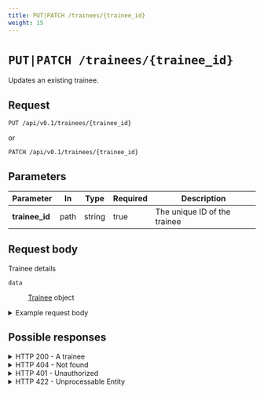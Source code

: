 ```yaml
---
title: PUT|PATCH /trainees/{trainee_id}
weight: 15
---
```



# `PUT|PATCH /trainees/{trainee_id}`

Updates an existing trainee.

## Request

`PUT /api/v0.1/trainees/{trainee_id}`

or

`PATCH /api/v0.1/trainees/{trainee_id}`

## Parameters

| **Parameter**	| **In**	| **Type** | **Required** | **Description** |
| ------------- | ------- | -------- | ------------ | --------------- |
| **trainee_id** | path | string | true | The unique ID of the trainee |

## Request body

Trainee details

<dl class="govuk-summary-list">
  <div class="govuk-summary-list__row govuk-summary-list__row--no-actions">
    <dt class="govuk-summary-list__key"><code>data</code></dt>
    <dd class="govuk-summary-list__value">
      <p class="govuk-body">
        <a class="govuk-link" href="#trainee-object">Trainee</a> object
      </p>
    </dd>
  </div>
</dl>

<details class="govuk-details">
  <summary class="govuk-details__summary">Example request body</span></summary>
  <div class="govuk-details__text">
    <pre class="json-code-sample">
    {
      "data": {
        "first_names": "Ruby Joy"
      }
    }
    </pre>
  </div>
</details>

## Possible responses

<details class="govuk-details">
  <summary class="govuk-details__summary">HTTP 200<span> - A trainee</span></summary>
  <div class="govuk-details__text">
    <pre class="json-code-sample">
    {
      "data": {
        "trainee_id": "vcGjpBCn987jJSqMQxjhdv9Y",
        "provider_trainee_id": "abc1234",
        "first_names": "Trainee",
        "last_name": "TraineeUser644065",
        "date_of_birth": "2000-01-01",
        "created_at": "2023-10-20T14:54:47.374Z",
        "updated_at": "2024-01-24T16:03:28.721Z",
        "email": "trainee_644065@example.com",
        "middle_names": null,
        "training_route": "11",
        "sex": "10",
        "diversity_disclosure": "diversity_disclosed",
        "ethnic_group": "black_ethnic_group",
        "ethnic_background": "African",
        "additional_ethnic_background": null,
        "disability_disclosure": "no_disability",
        "course_subject_one": "100425",
        "itt_start_date": "2023-09-04",
        "outcome_date": null,
        "itt_end_date": "2023-10-17",
        "trn": "6440650",
        "submitted_for_trn_at": "2024-01-18T08:02:41.420Z",
        "state": "deferred",
        "withdraw_date": null,
        "defer_date": "2023-10-17",
        "recommended_for_award_at": null,
        "trainee_start_date": "2023-09-04",
        "reinstate_date": null,
        "course_min_age": 5,
        "course_max_age": 11,
        "course_subject_two": null,
        "course_subject_three": null,
        "awarded_at": null,
        "training_initiative": "009",
        "applying_for_bursary": false,
        "bursary_tier": null,
        "study_mode": "01",
        "ebacc": false,
        "region": null,
        "applying_for_scholarship": false,
        "course_education_phase": "primary",
        "applying_for_grant": false,
        "course_uuid": null,
        "lead_partner_not_applicable": false,
        "employing_school_not_applicable": false,
        "submission_ready": true,
        "commencement_status": null,
        "discarded_at": null,
        "created_from_dttp": false,
        "hesa_id": "87960005710008762",
        "additional_dttp_data": null,
        "created_from_hesa": false,
        "hesa_updated_at": null
        "record_source": "api",
        "iqts_country": null,
        "hesa_editable": true,
        "withdrawal_future_interest": null,
        "withdrawal_trigger": null,
        "withdrawal_reasons": null,
        "withdrawal_another_reason": null,
        "placement_detail": null,
        "ukprn": "10000571",
        "ethnicity": "120",
        "course_qualification": "QTS",
        "course_title": null,
        "course_level": "undergrad",
        "course_itt_start_date": "2022-09-01",
        "course_age_range": null,
        "expected_end_date": "2023-07-01",
        "employing_school_urn": null,
        "lead_partner_ukprn": null,
        "lead_partner_urn": null,
        "fund_code": "7",
        "bursary_level": "4",
        "course_year": "2",
        "funding_method": "4",
        "itt_aim": "201",
        "itt_qualification_aim": "004",
        "ni_number": null,
        "previous_last_name": null,
        "hesa_disabilities": null,
        "additional_training_initiative": null,
        "placements": [
          {
            "placement_id": "AXsRAS4LfwZZXvSX7aAfNUb4",
            "urn": "123456",
            "name": "Meadow Creek School",
            "address": "URN 123456, AB1 2CD",
            "postcode": "AB1 2CD",
            "created_at": "2024-01-18T08:02:42.672Z",
            "updated_at": "2024-01-18T08:02:42.672Z"
          }
        ],
        "degrees": [
          {
            "degree_id": "E1phsAcP3hDFMhx19qVGhchR",
            "uk_degree": "083",
            "non_uk_degree": null,
            "created_at": "2024-01-18T08:02:41.955Z",
            "updated_at": "2024-01-18T08:02:41.955Z",
            "subject": "100425",
            "institution": "0116",
            "graduation_year": 2022,
            "grade": "02",
            "country": null,
            "other_grade": null,
            "institution_uuid": "0271f34a-2887-e711-80d8-005056ac45bb",
            "uk_degree_uuid": "db695652-c197-e711-80d8-005056ac45bb",
            "subject_uuid": "bf8170f0-5dce-e911-a985-000d3ab79618",
            "grade_uuid": "e2fe18d4-8655-47cf-ab1a-8c3e0b0f078f"
          }
        ]
      }
    }
    </pre>
  </div>
</details>

<details class="govuk-details">
  <summary class="govuk-details__summary">HTTP 404<span> - Not found</span></summary>
  <div class="govuk-details__text">
    <pre class="json-code-sample">
    {
      "errors": [
        {
          "error": "NotFound",
          "message": "Trainee(s) not found"
        }
      ]
    }
    </pre>
  </div>
</details>

<details class="govuk-details">
  <summary class="govuk-details__summary">HTTP 401<span> - Unauthorized</span></summary>
  <div class="govuk-details__text">
    <pre class="json-code-sample">
    {
      "error": "Unauthorized"
    }
    </pre>
  </div>
</details>

<details class="govuk-details">
  <summary class="govuk-details__summary">HTTP 422<span> - Unprocessable Entity</span></summary>
  <div class="govuk-details__text">
    <pre class="json-code-sample">
    {
      "errors": [
        {
          "error": "UnprocessableEntity",
          "message": "First names is too long (maximum is 60 characters)"
        }
      ]
    }
    </pre>
  </div>
</details>
